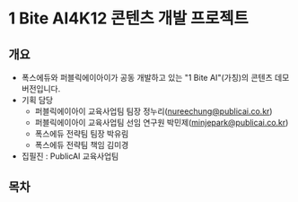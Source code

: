 # 1 Bite AI4K12 콘텐츠 개발 프로젝트
## 개요
- 폭스에듀와 퍼블릭에이아이가 공동 개발하고 있는 "1 Bite AI"(가칭)의 콘텐츠 데모 버전입니다. 
- 기획 담당
    - 퍼블릭에이아이 교육사업팀 팀장 정누리(nureechung@publicai.co.kr)
    - 퍼블릭에이아이 교육사업팀 선임 연구원 박민제(minjepark@publicai.co.kr)
    - 폭스에듀 전략팀 팀장 박유림
    - 폭스에듀 전략팀 책임 김미경
- 집필진 : PublicAI 교육사업팀

## 목차 
```{tableofcontents}
```